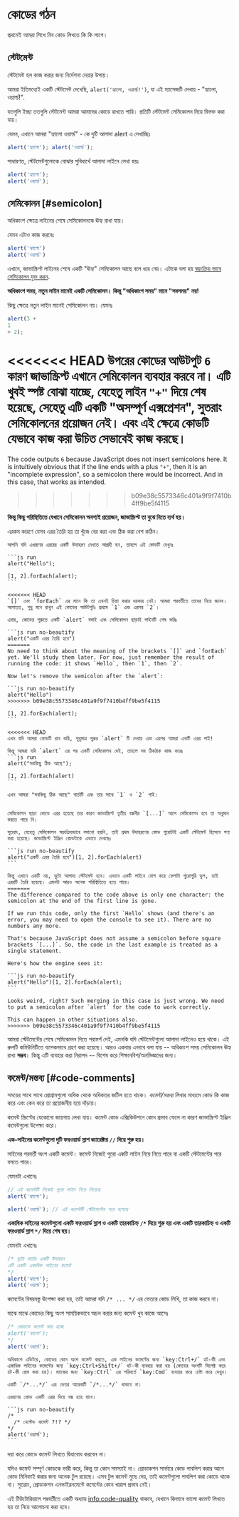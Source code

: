 # কোডের গঠন

প্রথমেই আমরা শিখে নিব কোড লিখতে কি কি লাগে।

## স্টেটমেন্ট

স্টেটমেন্ট হল কাজ করার জন্য নির্দেশনা দেয়ার উপায়।

আমরা ইতিমধ্যেই একটি স্টেটমেন্ট দেখেছি, `alert('হ্যালো, ওয়ার্ল্ড!')`, যা এই ম্যাসেজটি দেখায় - "হ্যালো, ওয়ার্ল্ড!".

যতগুলি ইচ্ছা ততগুলি স্টেটমেন্ট আমরা আমাদের কোডে রাখতে পারি। প্রতিটি স্টেটমেন্ট সেমিকোলন দিয়ে বিভক্ত করা যায়।

যেমন, এখানে আমরা "হ্যালো ওয়ার্ল্ড" - কে দুটি আলাদা alert এ দেখাচ্ছিঃ

```js run no-beautify
alert('হ্যালো'); alert('ওয়ার্ল্ড');
```

সাধারণত, স্টেটমেন্টগুলোকে বোঝার সুবিধার্থে আলাদা লাইনে লেখা হয়ঃ

```js run no-beautify
alert('হ্যালো');
alert('ওয়ার্ল্ড');
```

## সেমিকোলন [#semicolon]

অধিকাংশ ক্ষেত্রে লাইনের শেষে সেমিকোলনকে ঊহ্য রাখা যায়।

যেমন এটাও কাজ করবেঃ

```js run no-beautify
alert('হ্যালো')
alert('ওয়ার্ল্ড')
```

এখানে, জাভাস্ক্রিপ্ট লাইনের শেষে একটি "ঊহ্য" সেমিকোলন আছে বলে ধরে নেয়। এটাকে বলা হয় [স্বয়ংক্রিয় ভাবে সেমিকোলন যুক্ত করন](https://tc39.github.io/ecma262/#sec-automatic-semicolon-insertion).

**অধিকাংশ সময়, নতুন লাইন মানেই একটি সেমিকোলন। কিন্তু "অধিকাংশ সময়" মানে "সবসময়" নয়!**

কিছু ক্ষেত্রে নতুন লাইন মানেই সেমিকোলন নয়। যেমনঃ

```js run no-beautify
alert(3 +
1
+ 2);
```

<<<<<<< HEAD
উপরের কোডের আউটপুট `6` কারণ জাভাস্ক্রিপ্ট এখানে সেমিকোলন ব্যবহার করবে না। এটি খুবই স্পষ্ট বোঝা যাচ্ছে, যেহেতু লাইন `"+"` দিয়ে শেষ হয়েছে, সেহেতু এটি একটি "অসম্পূর্ণ এক্সপ্রেশন", সুতরাং সেমিকোলনের প্রয়োজন নেই। এবং এই ক্ষেত্রে কোডটি যেভাবে কাজ করা উচিত সেভাবেই কাজ করছে।
=======
The code outputs `6` because JavaScript does not insert semicolons here. It is intuitively obvious that if the line ends with a plus `"+"`, then it is an "incomplete expression", so a semicolon there would be incorrect. And in this case, that works as intended.
>>>>>>> b09e38c5573346c401a9f9f7410b4ff9be5f4115

**কিন্তু কিছু পরিস্থিতিতে যেখানে সেমিকোলন অবশ্যই প্রয়োজন, জাভাস্ক্রিপ্ট তা বুঝে নিতে ব্যর্থ হয়।**

এরকম কারণে যেসব এরর তৈরি হয় তা খুঁজে বের করা এবং ঠিক করা বেশ কঠিন।

````smart header="এররের একটি উদাহরণ"
আপনি যদি এধরণের এররের একটি উদাহরণ দেখতে আগ্রহী হন, তাহলে এই কোডটি দেখুনঃ

```js run
alert("Hello");

[1, 2].forEach(alert);
```

<<<<<<< HEAD
`[]` এবং `forEach` এর মানে কি তা এখনই চিন্তা করার দরকার নেই। আমরা পরবর্তীতে তাদের নিয়ে জানব। আপাতত, শুধু মনে রাখুন এই কোডের আউটপুটঃ প্রথমে `1` এবং এরপর `2`।

এবার, কোডের শুরুতে একটি `alert` বসাই এবং সেমিকোলন ছাড়াই লাইনটি শেষ করিঃ

```js run no-beautify
alert("একটি এরর তৈরি হবে")
=======
No need to think about the meaning of the brackets `[]` and `forEach` yet. We'll study them later. For now, just remember the result of running the code: it shows `Hello`, then `1`, then `2`.

Now let's remove the semicolon after the `alert`:

```js run no-beautify
alert("Hello")
>>>>>>> b09e38c5573346c401a9f9f7410b4ff9be5f4115

[1, 2].forEach(alert);
```

<<<<<<< HEAD
এখন যদি আমরা কোডটি রান করি, শুধুমাত্র শুরুর `alert` টি দেখায় এবং এরপর আমরা একটি এরর পাই!

কিন্তু আমরা যদি `alert` এর পর একটি সেমিকোলন দেই, তাহলে সব ঠিকঠাক কাজ করেঃ
```js run
alert("সবকিছু ঠিক আছে");

[1, 2].forEach(alert)
```

এখন আমরা "সবকিছু ঠিক আছে" বার্তাটি এবং তার সাথে `1` ও `2` পাই।


সেমিকোলন ছাড়া কোডে এরর হয়েছে তার কারণ জাভাস্ক্রিপ্ট তৃতীয় বন্ধনীর `[...]` আগে সেমিকোলন হবে তা অনুমান করতে পারে নি।

সুতরাং, যেহেতু সেমিকোলন স্বয়ংক্রিয়ভাবে বসানো হয়নি, তাই প্রথম উদাহরণের কোড পুরোটাই একটি স্টেটমেন্ট হিসেবে গণ্য করা হয়েছে। জাভাস্ক্রিপ্ট ইঞ্জিন কোডটাকে এভাবে দেখছেঃ

```js run no-beautify
alert("একটি এরর তৈরি হবে")[1, 2].forEach(alert)
```

কিন্তু এখানে একটি নয়, দুটো আলাদা স্টেটমেন্ট হবে। এভাবে একটি লাইনে যোগ করে ফেলাটা পুরোপুরি ভুল, তাই এররটি তৈরি হয়েছে। এমনটা আরও অনেক পরিস্থিতিতে হতে পারে।
=======
The difference compared to the code above is only one character: the semicolon at the end of the first line is gone.

If we run this code, only the first `Hello` shows (and there's an error, you may need to open the console to see it). There are no numbers any more.

That's because JavaScript does not assume a semicolon before square brackets `[...]`. So, the code in the last example is treated as a single statement.

Here's how the engine sees it:

```js run no-beautify
alert("Hello")[1, 2].forEach(alert);
```

Looks weird, right? Such merging in this case is just wrong. We need to put a semicolon after `alert` for the code to work correctly.

This can happen in other situations also.
>>>>>>> b09e38c5573346c401a9f9f7410b4ff9be5f4115
````

আমরা স্টেটমেন্টের শেষে সেমিকোলন দিতে পরামর্শ দেই, এমনকি যদি স্টেটমেন্টগুলো আলাদা লাইনেও হয়ে থাকে। এই রুলটি কমিউনিটিতে ব্যাপকভাবে গ্রহণ করা হয়েছে। আরও একবার এভাবে বলা যায় -- অধিকাংশ সময় সেমিকোলন ঊহ্য রাখা **সম্ভব**। কিন্তু এটি ব্যবহার করা নিরাপদ -- বিশেষ করে শিক্ষানবিশ/অনভিজ্ঞদের জন্য।

## কমেন্ট/মন্তব্য [#code-comments]

সময়ের সাথে সাথে প্রোগ্রামগুলো অধিক থেকে অধিকতর জটিল হতে থাকে। *কমেন্ট/মন্তব্য* লিখার মাধ্যমে কোড কি কাজ করে এবং কেন করে তা প্রয়োজনীয় হয়ে দাঁড়ায়।

কমেন্ট স্ক্রিপ্টের যেকোনো জায়গায় লেখা যায়। কমেন্ট কোড এক্সিকিউশনে কোন প্রভাব ফেলে না কারণ জাভাস্ক্রিপ্ট ইঞ্জিন কমেন্টগুলো উপেক্ষা করে।

**এক-লাইনের কমেন্টগুলো দুটি ফরওয়ার্ড স্লাশ ক্যারেক্টার `//` দিয়ে শুরু হয়।**

লাইনের পরবর্তী অংশ একটি কমেন্ট। কমেন্ট নিজেই পুরো একটি লাইন নিয়ে নিতে পারে বা একটি স্টেটমেন্টের পরে বসতে পারে।

যেমনটা এখানেঃ
```js run
// এই কমেন্টটি নিজেই পুরো লাইন নিয়ে নিয়েছে
alert('হ্যালো');

alert('ওয়ার্ল্ড'); // এই কমেন্টটি স্টেটমেন্টের পরে বসেছে
```

**একাধিক লাইনের কমেন্টগুলো একটি ফরওয়ার্ড স্লাশ ও একটি তারকাচিহ্ন <code>/&#42;</code> দিয়ে শুরু হয় এবং একটি তারকাচিহ্ন ও একটি ফরওয়ার্ড স্লাশ <code>&#42;/</code> দিয়ে শেষ হয়।**

যেমনটা এখানেঃ

```js run
/* দুটো বার্তার একটি উদাহরণ
এটি একটি একাধিক লাইনের কমেন্ট
*/
alert('হ্যালো');
alert('ওয়ার্ল্ড');
```

কমেন্টের বিষয়বস্তু উপেক্ষা করা হয়, তাই আমরা যদি <code>/&#42; ... &#42;/</code> এর ভেতরে কোড লিখি, তা কাজ করবে না।

মাঝে মাঝে কোডের কিছু অংশ সাময়িকভাবে অচল করার জন্য কমেন্ট খুব কাজে আসেঃ

```js run
/* কোডকে কমেন্ট করা হচ্ছে
alert('হ্যালো');
*/
alert('ওয়ার্ল্ড');
```

```smart header="Use hotkeys!"
অধিকাংশ এডিটরে, কোডের কোন অংশ কমেন্ট করতে, এক লাইনের কমেন্টের জন্য `key:Ctrl+/` হট-কী এবং একাধিক লাইনের কমেন্টের জন্য `key:Ctrl+Shift+/` হট-কী ব্যবহার করা হয় (কোডের অংশটি সিলেক্ট করে হট-কী প্রেস করা হয়)। ম্যাকের জন্য `key:Ctrl` এর পরিবর্তে `key:Cmd` ব্যবহার করে চেষ্টা করে দেখুন।
```

````warn header="জাভাস্ক্রিপ্ট নেস্টেড কমেন্ট সাপোর্ট করে না!"
একটি `/*...*/` এর ভেতর আরেকটি `/*...*/` থাকবে না।

এধরণের কোড একটি এরর দিয়ে বন্ধ হয়ে যাবে।

```js run no-beautify
/*
  /* নেস্টেড কমেন্ট ?!? */
*/
alert('ওয়ার্ল্ড');
```
````

দয়া করে কোডে কমেন্ট লিখতে দ্বিধাবোধ করবেন না।

যদিও কমেন্ট সম্পূর্ণ কোডকে ভারী করে, কিন্তু তা কোন সমস্যাই না। প্রোডাকশন সার্ভারে কোড পাবলিশ করার আগে কোড মিনিফাই করার জন্য অনেক টুল রয়েছে। এসব টুল কমেন্ট মুছে দেয়, তাই কমেন্টগুলো পাবলিশ করা কোডে থাকে না। সুতরাং, প্রোডাকশন এনভাইরনমেন্টে কমেন্টের কোন খারাপ প্রভাব নেই।

এই টিউটোরিয়ালে পরবর্তীতে একটি অধ্যায় <info:code-quality> থাকবে, যেখানে কিভাবে ভালো কমেন্ট লিখতে হয় তা নিয়ে আলোচনা করা হবে।
